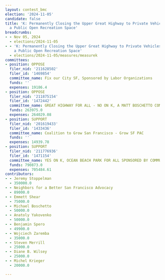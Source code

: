 ```yaml
---
layout: contest_bmc
election: '2024-11-05'
candidate: false
title: 'K: Permanently Closing the Upper Great Highway to Private Vehicles to Establish
  a Public Open Recreation Space'
breadcrumbs:
- - Nov 05, 2024
  - elections/2024-11-05
- - 'K: Permanently Closing the Upper Great Highway to Private Vehicles to Establish
    a Public Open Recreation Space'
  - elections/2024-11-05/measures/measurek
committees:
- position: OPPOSE
  filer_nid: '211628502'
  filer_id: '1469854'
  committee_name: Fix our City SF, Sponsored by Labor Organizations
  funds: ''
  expenses: 19186.4
- position: OPPOSE
  filer_nid: '211875154'
  filer_id: '1472442'
  committee_name: GREAT HIGHWAY FOR ALL - NO ON K, A MATT BOSCHETTO COMMITTEE
  funds: 263975.0
  expenses: 264029.08
- position: SUPPORT
  filer_nid: '201619433'
  filer_id: '1433436'
  committee_name: Coalition to Grow San Francisco - Grow SF PAC
  funds: ''
  expenses: 14939.78
- position: SUPPORT
  filer_nid: '211776936'
  filer_id: '1471154'
  committee_name: YES ON K, OCEAN BEACH PARK FOR ALL SPONSORED BY COMMUNITY NONPROFITS
  funds: 790873.0
  expenses: 705484.61
contributors:
- - Jeremy Stoppelman
  - 350000.0
- - Neighbors for a Better San Francisco Advocacy
  - 89000.0
- - Emmett Shear
  - 75000.0
- - Michael Boschetto
  - 50000.0
- - Anatoly Yakovenko
  - 50000.0
- - Benjamin Spero
  - 49900.0
- - Wojciech Zaremba
  - 35000.0
- - Steven Merrill
  - 25000.0
- - Diane B. Wilsey
  - 25000.0
- - Michel Krieger
  - 20000.0

---
```


